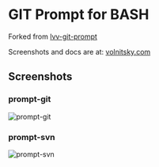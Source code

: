 # GIT Prompt for BASH

Forked from  [lvv-git-prompt](https://github.com/lvv/git-prompt)

Screenshots and docs are at: [volnitsky.com](http://volnitsky.com/project/git-prompt)

## Screenshots

### prompt-git

![prompt-git](https://github.com/juanpabloaj/git-prompt/raw/master/screenshot-prompt-git.png)

### prompt-svn

![prompt-svn](https://github.com/juanpabloaj/git-prompt/raw/master/screenshot-svn.png)
